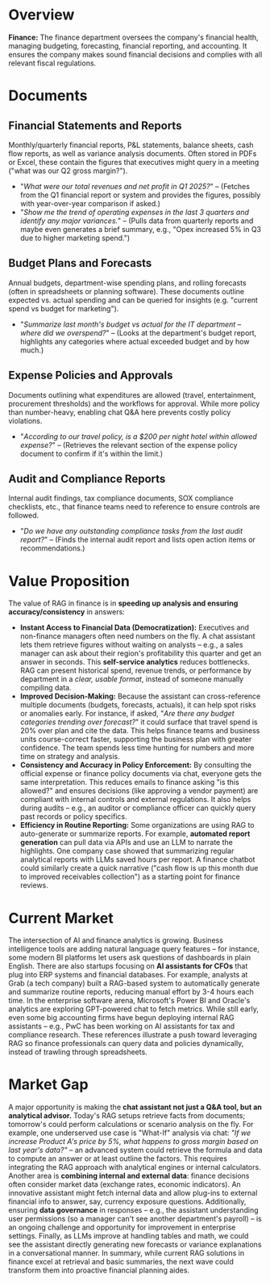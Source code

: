# Overview
**Finance:** The finance department oversees the company's financial health, managing budgeting, forecasting, financial reporting, and accounting. It ensures the company makes sound financial decisions and complies with all relevant fiscal regulations.

# Documents

## Financial Statements and Reports
Monthly/quarterly financial reports, P&L statements, balance sheets, cash flow reports, as well as variance analysis documents. Often stored in PDFs or Excel, these contain the figures that executives might query in a meeting ("what was our Q2 gross margin?").
* "*What were our total revenues and net profit in Q1 2025?*" – (Fetches from the Q1 financial report or system and provides the figures, possibly with year-over-year comparison if asked.)
* "*Show me the trend of operating expenses in the last 3 quarters and identify any major variances.*" – (Pulls data from quarterly reports and maybe even generates a brief summary, e.g., "Opex increased 5% in Q3 due to higher marketing spend.")

## Budget Plans and Forecasts
Annual budgets, department-wise spending plans, and rolling forecasts (often in spreadsheets or planning software). These documents outline expected vs. actual spending and can be queried for insights (e.g. "current spend vs budget for marketing").
* "*Summarize last month's budget vs actual for the IT department – where did we overspend?*" – (Looks at the department's budget report, highlights any categories where actual exceeded budget and by how much.)

## Expense Policies and Approvals
Documents outlining what expenditures are allowed (travel, entertainment, procurement thresholds) and the workflows for approval. While more policy than number-heavy, enabling chat Q&A here prevents costly policy violations.
* "*According to our travel policy, is a \$200 per night hotel within allowed expense?*" – (Retrieves the relevant section of the expense policy document to confirm if it's within the limit.)

## Audit and Compliance Reports
Internal audit findings, tax compliance documents, SOX compliance checklists, etc., that finance teams need to reference to ensure controls are followed.
* "*Do we have any outstanding compliance tasks from the last audit report?*" – (Finds the internal audit report and lists open action items or recommendations.)

# Value Proposition
The value of RAG in finance is in **speeding up analysis and ensuring accuracy/consistency** in answers:

* **Instant Access to Financial Data (Democratization):** Executives and non-finance managers often need numbers on the fly. A chat assistant lets them retrieve figures without waiting on analysts – e.g., a sales manager can ask about their region's profitability this quarter and get an answer in seconds. This **self-service analytics** reduces bottlenecks. RAG can present historical spend, revenue trends, or performance by department in a *clear, usable format*, instead of someone manually compiling data.
* **Improved Decision-Making:** Because the assistant can cross-reference multiple documents (budgets, forecasts, actuals), it can help spot risks or anomalies early. For instance, if asked, "*Are there any budget categories trending over forecast?*" it could surface that travel spend is 20% over plan and cite the data. This helps finance teams and business units course-correct faster, supporting the business plan with greater confidence. The team spends less time hunting for numbers and more time on strategy and analysis.
* **Consistency and Accuracy in Policy Enforcement:** By consulting the official expense or finance policy documents via chat, everyone gets the same interpretation. This reduces emails to finance asking "is this allowed?" and ensures decisions (like approving a vendor payment) are compliant with internal controls and external regulations. It also helps during audits – e.g., an auditor or compliance officer can quickly query past records or policy specifics.
* **Efficiency in Routine Reporting:** Some organizations are using RAG to auto-generate or summarize reports. For example, **automated report generation** can pull data via APIs and use an LLM to narrate the highlights. One company case showed that summarizing regular analytical reports with LLMs saved hours per report. A finance chatbot could similarly create a quick narrative ("cash flow is up this month due to improved receivables collection") as a starting point for finance reviews.

# Current Market
The intersection of AI and finance analytics is growing. Business intelligence tools are adding natural language query features – for instance, some modern BI platforms let users ask questions of dashboards in plain English. There are also startups focusing on **AI assistants for CFOs** that plug into ERP systems and financial databases. For example, analysts at Grab (a tech company) built a RAG-based system to automatically generate and summarize routine reports, reducing manual effort by 3-4 hours each time. In the enterprise software arena, Microsoft's Power BI and Oracle's analytics are exploring GPT-powered chat to fetch metrics. While still early, even some big accounting firms have begun deploying internal RAG assistants – e.g., PwC has been working on AI assistants for tax and compliance research. These references illustrate a push toward leveraging RAG so finance professionals can query data and policies dynamically, instead of trawling through spreadsheets.

# Market Gap
A major opportunity is making the **chat assistant not just a Q&A tool, but an analytical advisor.** Today's RAG setups retrieve facts from documents; tomorrow's could perform calculations or scenario analysis on the fly. For example, one underserved use case is "What-If" analysis via chat: *"If we increase Product A's price by 5%, what happens to gross margin based on last year's data?"* – an advanced system could retrieve the formula and data to compute an answer or at least outline the factors. This requires integrating the RAG approach with analytical engines or internal calculators. Another area is **combining internal and external data**: finance decisions often consider market data (exchange rates, economic indicators). An innovative assistant might fetch internal data and allow plug-ins to external financial info to answer, say, currency exposure questions. Additionally, ensuring **data governance** in responses – e.g., the assistant understanding user permissions (so a manager can't see another department's payroll) – is an ongoing challenge and opportunity for improvement in enterprise settings. Finally, as LLMs improve at handling tables and math, we could see the assistant directly generating new forecasts or variance explanations in a conversational manner. In summary, while current RAG solutions in finance excel at retrieval and basic summaries, the next wave could transform them into proactive financial planning aides.
